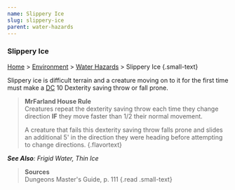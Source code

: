 ```yaml
---
name: Slippery Ice
slug: slippery-ice
parent: water-hazards
---
```

### Slippery Ice
[Home](dm-operations-center) > [Environment](environment) > [Water Hazards](water-hazards) > Slippery Ice {.small-text}

Slippery ice is difficult terrain and a creature moving on to it for the first time must make a [DC](difficulty-class) 10 Dexterity saving throw or fall prone.

> **MrFarland House Rule**<br/>
> Creatures repeat the dexterity saving throw each time they change direction **IF** they move faster than 1/2 their normal movement.
>
> A creature that fails this dexterity saving throw falls prone and slides an additional 5' in the direction they were heading before attempting to change directions. 
{.flavortext}

***See Also**: Frigid Water, Thin Ice*

> **Sources** <br/>
> Dungeons Master's Guide, p. 111
{.read .small-text}
